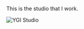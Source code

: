 This is the studio that I work.

![YGI Studio](https://github.com/user-attachments/assets/ee66dfc6-46b2-4a31-8a50-1dac1bdc8a3d)
